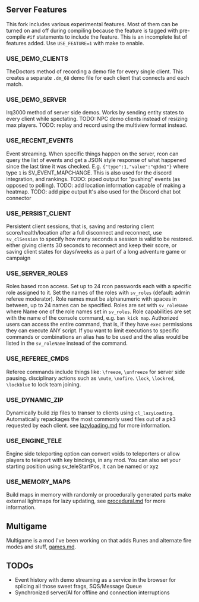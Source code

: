 ## Server Features

This fork includes various experimental features. Most of them can be turned on and off during compiling because the feature is tagged with pre-compile `#if` statements to include the feature.
This is an incomplete list of features added.
Use `USE_FEATURE=1` with make to enable.

### USE_DEMO_CLIENTS
TheDoctors method of recording a demo file for every single client. This creates a separate `.dm_68` demo file for each client that connects and each match.

### USE_DEMO_SERVER
lrq3000 method of server side demos. Works by sending entity states to every client while spectating. TODO: NPC demo clients instead of resizing max players. TODO: replay and record using the multiview format instead.

### USE_RECENT_EVENTS
Event streaming. When specific things happen on the server, rcon can query the list of events and get a JSON style response of what happened since the last time it was checked. E.g. `{"type":1,"value":"q3dm1"}` where type `1` is SV_EVENT_MAPCHANGE. This is also used for the discord integration, and rankings. TODO: piped output for "pushing" events (as opposed to polling). TODO: add location information capable of making a heatmap. TODO: add pipe output
It's also used for the Discord chat bot connector

### USE_PERSIST_CLIENT
Persistent client sessions, that is, saving and restoring client score/health/location after a full disconnect and reconnect, use `sv_clSession` to specify how many seconds a session is valid to be restored.
either giving clients 30 seconds to reconnect and keep their score, 
or saving client states for days/weeks as a part of a long adventure game or campaign

### USE_SERVER_ROLES
Roles based rcon access. Set up to 24 rcon passwords each with a specific role assigned to it. Set the names of the roles with `sv_roles` (default: admin referee moderator). Role names must be alphanumeric with spaces in between, up to 24 names can be specified. Roles are set with `sv_roleName` where Name one of the role names set in `sv_roles`. Role capabilities are set with the name of the console command, e.g. `ban kick map`. Authorized users can access the entire command, that is, if they have `exec` permissions they can execute ANY script. If you want to limit executions to specific commands or combinations an alias has to be used and the alias would be listed in the `sv_roleName` instead of the command.

### USE_REFEREE_CMDS
Referee commands include things like: 
`\freeze`, `\unfreeze` for server side pausing. 
disciplinary actions such as `\mute`, `\nofire`.
`\lock`, `\lockred`, `\lockblue` to lock team joining.

### USE_DYNAMIC_ZIP
Dynamically build zip files to transer to clients using `cl_lazyLoading`. Automatically repackages the most commonly used files out of a pk3 requested by each client. see [lazyloading.md](../docs/lazyloading.md) for more information.

### USE_ENGINE_TELE
Engine side teleporting option can convert voids to teleporters or
  allow players to teleport with key bindings, in any mod. You can also
  set your starting position using sv_teleStartPos, it can be named or xyz

### USE_MEMORY_MAPS
Build maps in memory with randomly or procedurally generated parts
make external lightmaps for lazy updating, see [procedural.md](../docs/procedural.md) for more information.


## Multigame

Multigame is a mod I've been working on that adds Runes and alternate fire modes and stuff, [games.md](../docs/games.md#game-features).


## TODOs

  * Event history with demo streaming as a service in the browser for splicing all those sweet frags, SQS/Message Queue
  * Synchronized server/AI for offline and connection interruptions
